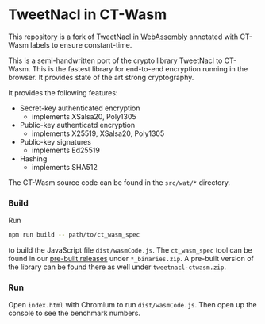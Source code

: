# TweetNacl in CT-Wasm

This repository is a fork of [TweetNacl in WebAssembly](https://github.com/TorstenStueber/TweetNacl-WebAssembly) annotated with CT-Wasm labels to ensure constant-time.

This is a semi-handwritten port of the crypto library TweetNacl to CT-Wasm. This is the fastest library for end-to-end encryption running in the browser. It provides state of the art strong cryptography.

It provides the following features:

- Secret-key authenticated encryption
	- implements XSalsa20, Poly1305
- Public-key authenticatd encryption
	- implements X25519, XSalsa20, Poly1305
- Public-key signatures
	- implements Ed25519
- Hashing
	- implements SHA512

The CT-Wasm source code can be found in the `src/wat/*` directory. 

### Build

Run
```bash
npm run build -- path/to/ct_wasm_spec
```
to build the JavaScript file `dist/wasmCode.js`.
The `ct_wasm_spec` tool can be found in our
[pre-built releases](https://github.com/PLSysSec/ct-wasm-spec/releases)
under `*_binaries.zip`. 
A pre-built version of the library 
can be found there as well under `tweetnacl-ctwasm.zip`.

### Run

Open `index.html` with Chromium to run `dist/wasmCode.js`. Then open up the console 
to see the benchmark numbers. 
